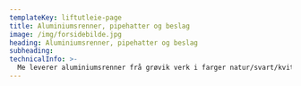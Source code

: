```yaml
---
templateKey: liftutleie-page
title: Aluminiumsrenner, pipehatter og beslag
image: /img/forsidebilde.jpg
heading: Aluminiumsrenner, pipehatter og beslag
subheading:
technicalInfo: >-
  Me leverer aluminiumsrenner frå grøvik verk i farger natur/svart/kvit. Me produserer og monterer pipekledninger og pipehatter i flere farger. Me produserer og monterer beslag i mange forskjellige metaller.
---
```

